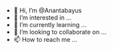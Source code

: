 - 👋 Hi, I’m @Anantabayus
- 👀 I’m interested in ...
- 🌱 I’m currently learning ...
- 💞️ I’m looking to collaborate on ...
- 📫 How to reach me ...

<!---
Anantabayus/Anantabayus is a ✨ special ✨ repository because its `README.md` (this file) appears on your GitHub profile.
You can click the Preview link to take a look at your changes.
--->
